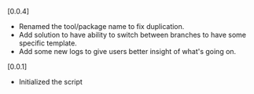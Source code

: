 [0.0.4]

- Renamed the tool/package name to fix duplication.
- Add solution to have ability to switch between branches to have some specific template.
- Add some new logs to give users better insight of what's going on.


[0.0.1]

- Initialized the script